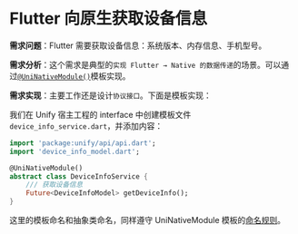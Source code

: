 # Flutter 向原生获取设备信息
**需求问题**：Flutter 需要获取设备信息：系统版本、内存信息、手机型号。

**需求分析**：这个需求是典型的`实现 Flutter → Native 的数据传递`的场景。可以通过[`@UniNativeModule()`](../06.基础能力/2.UniNativeModule.md)模板实现。

**需求实现**：主要工作还是设计`协议接口`。下面是模板实现：

我们在 Unify 宿主工程的 interface 中创建模板文件`device_info_service.dart`，并添加内容：

```dart
import 'package:unify/api/api.dart';
import 'device_info_model.dart';

@UniNativeModule()
abstract class DeviceInfoService {
    /// 获取设备信息
    Future<DeviceInfoModel> getDeviceInfo();
}
```
这里的模板命名和抽象类命名，同样遵守 UniNativeModule 模板的[命名规则](../06.基础能力/2.UniNativeModule.md#命名规则)。